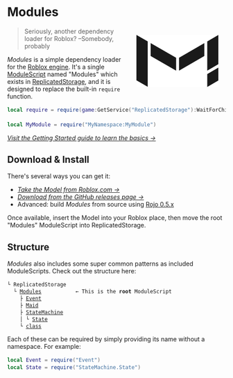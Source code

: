# Modules

<img src="Modules-black.png" style="float:right;padding:1.25em;" alt="Modules logo">

> Seriously, another dependency loader for Roblox? &ndash;Somebody, probably

_Modules_ is a simple dependency loader for the [Roblox engine](https://www.roblox.com). It's a single [ModuleScript](https://developer.roblox.com/en-us/api-reference/class/ModuleScript) named "Modules" which exists in [ReplicatedStorage](https://developer.roblox.com/en-us/api-reference/class/ReplicatedStorage), and it is designed to replace the built-in `require` function.

```lua
local require = require(game:GetService("ReplicatedStorage"):WaitForChild("Modules"))

local MyModule = require("MyNamespace:MyModule")
```

_[Visit the Getting Started guide to learn the basics &rarr;](getting-started.md)_

## Download & Install

There's several ways you can get it:

* _[Take the Model from Roblox.com &rarr;](https://www.roblox.com/library/5517888456/Modules-v1-0-0)_
* _[Download from the GitHub releases page &rarr;](https://github.com/Ozzypig/Modules/releases/)_
* Advanced: build _Modules_ from source using [Rojo 0.5.x](https://github.com/Roblox/rojo)

Once available, insert the Model into your Roblox place, then move the root "Modules" ModuleScript into ReplicatedStorage.

## Structure

_Modules_ also includes some super common patterns as included ModuleScripts. Check out the structure here:

<pre><code class="nohighlight">&boxur; ReplicatedStorage
  &boxur; <a href="api/ModuleLoader">Modules</a>           &larr; This is the <strong>root</strong> ModuleScript
    &boxvr; <a href="api/Event">Event</a>
    &boxvr; <a href="api/Maid">Maid</a>
    &boxvr; <a href="api/StateMachine">StateMachine</a>
    &boxv; &boxur; <a href="api/State">State</a>
    &boxur; <a href="api/class">class</a>
</code></pre>

Each of these can be required by simply providing its name without a namespace. For example:

```lua
local Event = require("Event")
local State = require("StateMachine.State")
```
